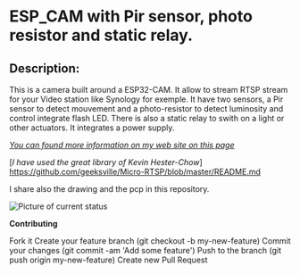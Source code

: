 ESP_CAM with Pir sensor, photo resistor and static relay.
========================================================

Description:
------------

This is a camera built around a ESP32-CAM. It allow to stream RTSP stream for your Video station like Synology for exemple.
It have two sensors, a Pir sensor to detect mouvement and a photo-resistor to detect luminosity and control integrate flash LED.
There is also a static relay to swith on a light or other actuators. It integrates a power supply. 

[*You can found more information on my web site on this page*](http://innogreentech.fr/en/connected-objects/camera/31-surveillance-camera-esp32-cam-with-pir-sensor-2)

[*I have used the great library of Kevin Hester-Chow*] https://github.com/geeksville/Micro-RTSP/blob/master/README.md



I share also the drawing and the pcp in this repository.


![Picture of current status](http://innogreentech.fr//images/Photos/camera/camera_m.jpg)

**Contributing**

Fork it
Create your feature branch (git checkout -b my-new-feature)
Commit your changes (git commit -am 'Add some feature')
Push to the branch (git push origin my-new-feature)
Create new Pull Request
